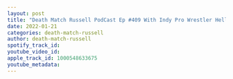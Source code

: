 ```yaml
---
layout: post
title: "Death Match Russell PodCast Ep #409 With Indy Pro Wrestler HellHound Mitch Malik & Host Of The Everett Lee Show Everett Lee Tune in!"
date: 2022-01-21
categories: death-match-russell
author: death-match-russell
spotify_track_id: 
youtube_video_id: 
apple_track_id: 1000548633675
youtube_metadata: 
---
```

